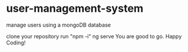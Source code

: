 # user-management-system
manage users using a mongoDB database 

clone your repository
run "npm -i"
ng serve
You are good to go. Happy Coding!
